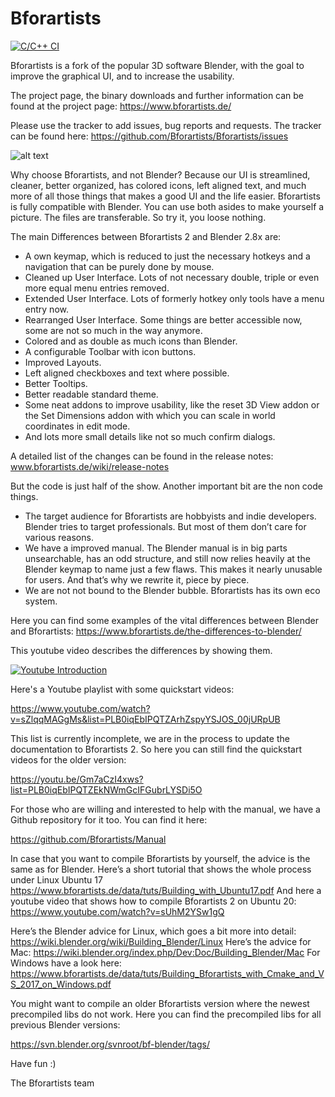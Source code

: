 # Bforartists

[![C/C++ CI](https://github.com/Bforartists/Bforartists/actions/workflows/all_in_one_dir.yml/badge.svg)](https://github.com/Bforartists/Bforartists/actions/workflows/all_in_one_dir.yml)

Bforartists is a fork of the popular 3D software Blender, with the goal to improve the graphical UI, and to increase the usability.

The project page, the binary downloads and further information can be found at the project page: https://www.bforartists.de/

Please use the tracker to add issues, bug reports and requests. The tracker can be found here: https://github.com/Bforartists/Bforartists/issues

![alt text](https://www.bforartists.de/wp-content/uploads/2020/04/modelingbfa2.jpg)

Why choose Bforartists, and not Blender? Because our UI  is streamlined, cleaner, better organized, has colored icons, left aligned text, and much more of all those things that makes a good UI and the life easier. Bforartists is fully compatible with Blender. You can use both asides to make yourself a picture. The files are transferable. So try it, you loose nothing.

The main Differences between Bforartists 2 and Blender 2.8x are:

- A own keymap, which is reduced to just the necessary hotkeys and a navigation that can be purely done by mouse.
- Cleaned up User Interface. Lots of not necessary double, triple or even more equal menu entries removed.
- Extended User Interface. Lots of formerly hotkey only tools have a menu entry now.
- Rearranged User Interface. Some things are better accessible now, some are not so much in the way anymore.
- Colored and as double as much icons than Blender.
- A configurable Toolbar with icon buttons.
- Improved Layouts.
- Left aligned checkboxes and text where possible.
- Better Tooltips.
- Better readable standard theme.
- Some neat addons to improve usability, like the reset 3D View addon or the Set Dimensions addon with which you can scale in world coordinates in edit mode.
- And lots more small details like not so much confirm dialogs.

A detailed list of the changes can be found in the release notes: www.bforartists.de/wiki/release-notes

But the code is just half of the show. Another important bit are the non code things.

- The target audience for Bforartists are hobbyists and indie developers. Blender tries to target professionals. But most of them don’t care for various reasons.
- We have a improved manual. The Blender manual is in big parts unsearchable, has an odd structure, and still now relies heavily at the Blender keymap to name just a few flaws. This makes it nearly  unusable for users. And that’s why we rewrite it, piece by piece.
- We are not not bound to the Blender bubble. Bforartists has its own eco system.

Here you can find some examples of the vital differences between Blender and Bforartists: https://www.bforartists.de/the-differences-to-blender/

This youtube video describes the differences by showing them.

[![Youtube Introduction](https://img.youtube.com/vi/xAJQsKRi3sY/0.jpg)](https://www.youtube.com/watch?v=xAJQsKRi3sY)

Here's a Youtube playlist with some quickstart videos:

https://www.youtube.com/watch?v=sZlqqMAGgMs&list=PLB0iqEbIPQTZArhZspyYSJOS_00jURpUB

This list is currently incomplete, we are in the process to update the documentation to Bforartists 2. So here you can still find the quickstart videos for the older version:

https://youtu.be/Gm7aCzI4xws?list=PLB0iqEbIPQTZEkNWmGcIFGubrLYSDi5O

For those who are willing and interested to help with the manual, we have a Github repository for it too. You can find it here: 

https://github.com/Bforartists/Manual

In case that you want to compile Bforartists by yourself, the advice is the same as for Blender. Here’s a short tutorial that shows the whole process under Linux Ubuntu 17 https://www.bforartists.de/data/tuts/Building_with_Ubuntu17.pdf
And here a youtube video that shows how to compile Bforartists 2 on Ubuntu 20: https://www.youtube.com/watch?v=sUhM2YSw1gQ

Here’s the Blender advice for Linux, which goes a bit more into detail: https://wiki.blender.org/wiki/Building_Blender/Linux
Here’s the advice for Mac: https://wiki.blender.org/index.php/Dev:Doc/Building_Blender/Mac
For Windows have a look here: https://www.bforartists.de/data/tuts/Building_Bforartists_with_Cmake_and_VS_2017_on_Windows.pdf

You might want to compile an older Bforartists version where the newest precompiled libs do not work. Here you can find the precompiled libs for all previous Blender versions:

https://svn.blender.org/svnroot/bf-blender/tags/

Have fun :)

The Bforartists team



